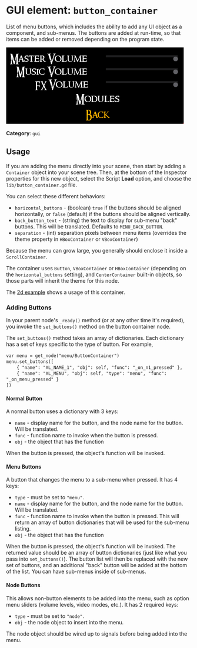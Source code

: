# GUI element: `button_container`

List of menu buttons, which includes the ability to add any UI object
as a component, and sub-menus.  The buttons are added at run-time,
so that items can be added or removed depending on the program state.

![example](button_container.png)

**Category**: `gui`


## Usage

If you are adding the menu directly into your scene, then start by adding a
`Container` object into your scene tree.  Then, at the bottom of the Inspector
properties for this new object, select the Script **Load** option, and choose
the `lib/button_container.gd` file.

You can select these different behaviors:
* `horizontal_buttons` - (boolean) `true` if the buttons should be aligned
	horizontally, or `false` (default) if the buttons should be aligned
	vertically.
* `back_button_text` - (string) the text to display for sub-menu "back" buttons.
	This will be translated.  Defaults to `MENU_BACK_BUTTON`.
* `separation` - (int) separation pixels between menu items (overrides the theme
	property in `HBoxContainer` or `VBoxContainer`)

Because the menu can grow large, you generally should enclose it inside a
`ScrollContainer`.

The container uses `Button`, `VBoxContainer` or `HBoxContainer` (depending on
the `horizontal_buttons` setting), and `CenterContainer` built-in objects,
so those parts will inherit the theme for this node.

The [2d example](../../examples/2d) shows a usage of this container.

### Adding Buttons

In your parent node's `_ready()` method (or at any other time it's required),
you invoke the `set_buttons()` method on the button container node.

The `set_buttons()` method takes an array of dictionaries.  Each dictionary
has a set of keys specific to the type of button.  For example,

```
var menu = get_node("menu/ButtonContainer")
menu.set_buttons([
	{ "name": "XL_NAME_1", "obj": self, "func": "_on_n1_pressed" },
	{ "name": "XL_MENU", "obj": self, "type": "menu", "func": "_on_menu_pressed" }
])
```


#### Normal Button

A normal button uses a dictionary with 3 keys:

* `name` - display name for the button, and the node name for the button.
	Will be translated.
* `func` - function name to invoke when the button is pressed.
* `obj` - the object that has the function

When the button is pressed, the object's function will be invoked.


#### Menu Buttons

A button that changes the menu to a sub-menu when pressed.  It has 4 keys:

* `type` - must be set to `"menu"`.
* `name` - display name for the button, and the node name for the button.
	Will be translated.
* `func` - function name to invoke when the button is pressed.  This will
	return an array of button dictionaries that will be used for the sub-menu
	listing.
* `obj` - the object that has the function

When the button is pressed, the object's function will be invoked.  The returned
value should be an array of button dictionaries (just like what you pass into
`set_buttons()`).  The button list will then be replaced with the new set of
buttons, and an additional "back" button will be added at the bottom of the
list.  You can have sub-menus inside of sub-menus.


#### Node Buttons

This allows non-button elements to be added into the menu, such as option
menu sliders (volume levels, video modes, etc.).  It has 2 required keys:

* `type` - must be set to `"node"`.
* `obj` - the node object to insert into the menu.

The node object should be wired up to signals before being added into the menu.

